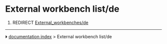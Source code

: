 # External workbench list/de
1.  REDIRECT [External_workbenches/de](External_workbenches/de.md)



---
⏵ [documentation index](../README.md) > External workbench list/de
